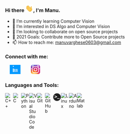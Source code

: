 ### Hi there <img src="https://github.com/manuvarghese0603/manuvarghese0603/blob/main/Logos/Hi.gif" width="25">, I'm Manu.

- 🌱 I’m currently learning Computer Vision
- 👀 I’m interested in DS Algo and Computer Vision
- 👯 I’m looking to collaborate on open source projects
- 🥅 2021 Goals: Contribute more to Open Source projects
- 📫 How to reach me:  manuvarghese0603@gmail.com

### Connect with me:

<a href="https://www.linkedin.com/in/manu-varghese-/"><img src="https://github.com/manuvarghese0603/manuvarghese0603/blob/main/Logos/linkedin.gif" width="35" height = "30" hspace="15"></a>
<a href ="https://www.instagram.com/_manu._.varghese_/"> <img src="https://github.com/manuvarghese0603/manuvarghese0603/blob/main/Logos/instagram-logo-gif-9.gif" width="30" hspace="15"></a>
<br />

### Languages and Tools:

<img align="left" alt="C++" width="26px" src="https://github.com/manuvarghese0603/devicon/blob/master/icons/cplusplus/cplusplus-plain.svg" />
<img align="left" alt="C" width="26px" src="https://github.com/manuvarghese0603/devicon/blob/master/icons/c/c-plain.svg" />
<img align="left" alt="Python" width="26px" src="https://github.com/manuvarghese0603/devicon/blob/master/icons/python/python-original.svg" />
<img align="left" alt="Visual Studio Code" width="26px" src="https://github.com/manuvarghese0603/devicon/blob/master/icons/vscode/vscode-original.svg" />
<img align="left" alt="Git" width="26px" src="https://github.com/manuvarghese0603/devicon/blob/master/icons/git/git-original.svg" />
<img align="left" alt="GitHub" width="26px" src="https://github.com/manuvarghese0603/devicon/blob/master/icons/github/github-original.svg" />
<img align="left" alt="Terminal" width="26px" src="https://raw.githubusercontent.com/github/explore/80688e429a7d4ef2fca1e82350fe8e3517d3494d/topics/terminal/terminal.png" />
<img align="left" alt="Linux" width="26px" src="https://github.com/manuvarghese0603/devicon/blob/master/icons/linux/linux-original.svg" />
<img align="left" alt="Arduino" width="26px" src="https://github.com/manuvarghese0603/devicon/blob/master/icons/arduino/arduino-original.svg" />
<img align="left" alt="Matlab" width="26px" src="https://github.com/manuvarghese0603/devicon/blob/master/icons/matlab/matlab-original.svg" />


<br />
<br />

[instagram]: https://www.instagram.com/_manu._.varghese_/
[linkedin]: https://www.linkedin.com/in/manu-varghese-/

<!---
manuvarghese0603/manuvarghese0603 is a ✨ special ✨ repository because its `README.md` (this file) appears on your GitHub profile.
You can click the Preview link to take a look at your changes.
--->
